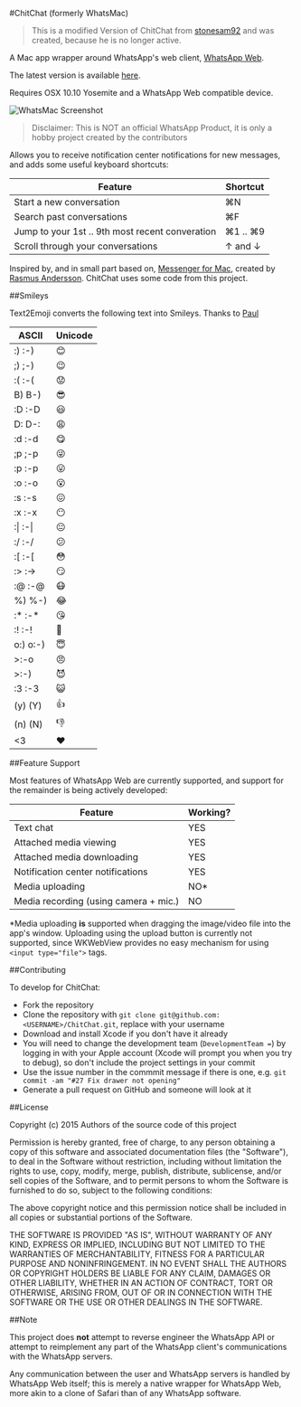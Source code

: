 #ChitChat (formerly WhatsMac)
> This is a modified Version of ChitChat from [stonesam92](https://github.com/stonesam92/ChitChat) and was created, because he is no longer active.

A Mac app wrapper around WhatsApp's web client, [WhatsApp Web](https://web.whatsapp.com).

The latest version is available [here](https://github.com/Neo11/ChitChat/releases/latest).

Requires OSX 10.10 Yosemite and a WhatsApp Web compatible device.

![WhatsMac Screenshot](http://i.imgur.com/riXrTvx.jpg "WhatsMac Screenshot")

> Disclaimer: This is NOT an official WhatsApp Product, it is only a hobby project created by the contributors

Allows you to receive notification center notifications for new messages, and adds some useful keyboard shortcuts:

| Feature                                        | Shortcut  |
|------------------------------------------------|-----------|
| Start a new conversation                       | ⌘N        |
| Search past conversations                      | ⌘F        |
| Jump to your 1st .. 9th most recent converation| ⌘1 .. ⌘9  |
| Scroll through your conversations              | ↑ and ↓   |

Inspired by, and in small part based on, [Messenger for Mac](http://fbmacmessenger.rsms.me/), created by [Rasmus Andersson](https://twitter.com/rsms). ChitChat uses some code from this project.

##Smileys

Text2Emoji converts the following text into Smileys. Thanks to [Paul](https://github.com/c-o-m-m-a-n-d-e-r)

|ASCII        |Unicode|
|-------------|-------|
|:) :-)       |😊     |
|;) ;-)       |😉     |
|:( :-(       |😟     |
|B)  B-)      |😎     |
|:D :-D       |😃     |
|D: D-:       |😩     |
|:d :-d       |😋     |
|;p ;-p       |😜     |
|:p :-p       |😛     |
|:o :-o       |😮     |
|:s :-s       |😖     |
|:x :-x       |😶     |
|:\| :-\|     |😐     |
|:/ :-/       |😕     |
|:[ :-[       |😳     |
|:> :->       |😏     |
|:@ :-@       |😷     |
|%) %-)       |😂     |
|:\* :-\*     |😘     |
|:! :-!       |😬     |
|o:) o:-)     |😇     |
|>:-o         |😠     |
|>:-)         |😈     |
|:3 :-3       |😺     |
|(y) (Y)      |👍     |
|(n) (N)      |👎     |
|<3           |❤️     |

##Feature Support

Most features of WhatsApp Web are currently supported, and support for the remainder is being actively developed:

| Feature                                 | Working?  |
|-----------------------------------------|-----------|
| Text chat                               | YES       |
| Attached media viewing                  | YES       |
| Attached media downloading              | YES       |
| Notification center notifications       | YES       |
| Media uploading                         | NO\*      |
| Media recording (using camera + mic.)   | NO        |

\*Media uploading **is** supported when dragging the image/video file into the app's window. Uploading using the upload button is currently not supported, since WKWebView provides no easy mechanism for using `<input type="file">` tags.

##Contributing

To develop for ChitChat:
* Fork the repository
* Clone the repository with ```git clone git@github.com:<USERNAME>/ChitChat.git```, replace <USERNAME> with your username
* Download and install Xcode if you don't have it already
* You will need to change the development team (```DevelopmentTeam =```) by logging in with your Apple account (Xcode will prompt you when you try to debug), so don't include the project settings in your commit
* Use the issue number in the commmit message if there is one, e.g. ```git commit -am "#27 Fix drawer not opening"```
* Generate a pull request on GitHub and someone will look at it

##License


Copyright (c) 2015 Authors of the source code of this project

Permission is hereby granted, free of charge, to any person obtaining a copy of this software and associated documentation files (the "Software"), to deal in the Software without restriction, including without limitation the rights to use, copy, modify, merge, publish, distribute, sublicense, and/or sell copies of the Software, and to permit persons to whom the Software is furnished to do so, subject to the following conditions:

The above copyright notice and this permission notice shall be included in all copies or substantial portions of the Software.

THE SOFTWARE IS PROVIDED "AS IS", WITHOUT WARRANTY OF ANY KIND, EXPRESS OR IMPLIED, INCLUDING BUT NOT LIMITED TO THE WARRANTIES OF MERCHANTABILITY, FITNESS FOR A PARTICULAR PURPOSE AND NONINFRINGEMENT. IN NO EVENT SHALL THE AUTHORS OR COPYRIGHT HOLDERS BE LIABLE FOR ANY CLAIM, DAMAGES OR OTHER LIABILITY, WHETHER IN AN ACTION OF CONTRACT, TORT OR OTHERWISE, ARISING FROM, OUT OF OR IN CONNECTION WITH THE SOFTWARE OR THE USE OR OTHER DEALINGS IN THE SOFTWARE.

##Note

This project does **not** attempt to reverse engineer the WhatsApp API or attempt to reimplement any part of the WhatsApp client's communications with the WhatsApp servers.

Any communication between the user and WhatsApp servers is handled by WhatsApp Web itself; this is merely a native wrapper for WhatsApp Web, more akin to a clone of Safari than of any WhatsApp software.
